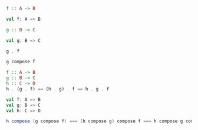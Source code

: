 ```Haskell
f :: A -> B
```
```scala
val f: A => B
```

```Haskell
g :: B -> C
```
```scala
val g: B => C
```

```Haskell
g . f
```
```scala
g compose f
```

```Haskell
f :: A -> B
g :: B -> C
h :: C -> D
h . (g . f) == (h . g) . f == h . g . f
```
```scala
val f: A => B
val g: B => C
val h: C => D

h compose (g compose f) === (h compose g) compose f === h compose g compose f
```
